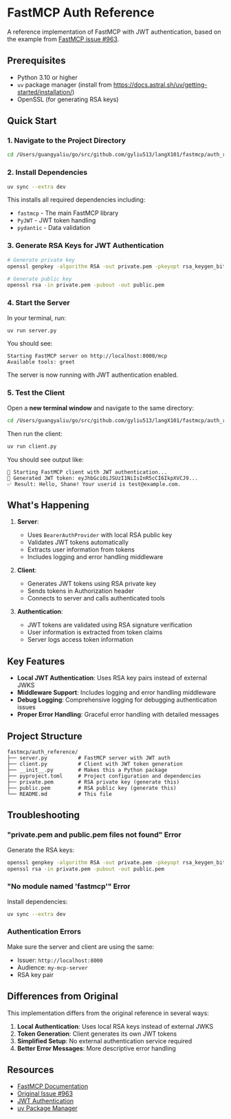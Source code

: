 # FastMCP Auth Reference

A reference implementation of FastMCP with JWT authentication, based on the example from [FastMCP issue #963](https://github.com/jlowin/fastmcp/issues/963).

## Prerequisites

- Python 3.10 or higher
- `uv` package manager (install from https://docs.astral.sh/uv/getting-started/installation/)
- OpenSSL (for generating RSA keys)

## Quick Start

### 1. Navigate to the Project Directory

```bash
cd /Users/guangyaliu/go/src/github.com/gyliu513/langX101/fastmcp/auth_reference
```

### 2. Install Dependencies

```bash
uv sync --extra dev
```

This installs all required dependencies including:
- `fastmcp` - The main FastMCP library
- `PyJWT` - JWT token handling
- `pydantic` - Data validation

### 3. Generate RSA Keys for JWT Authentication

```bash
# Generate private key
openssl genpkey -algorithm RSA -out private.pem -pkeyopt rsa_keygen_bits:2048

# Generate public key
openssl rsa -in private.pem -pubout -out public.pem
```

### 4. Start the Server

In your terminal, run:

```bash
uv run server.py
```

You should see:
```
Starting FastMCP server on http://localhost:8000/mcp
Available tools: greet
```

The server is now running with JWT authentication enabled.

### 5. Test the Client

Open a **new terminal window** and navigate to the same directory:

```bash
cd /Users/guangyaliu/go/src/github.com/gyliu513/langX101/fastmcp/auth_reference
```

Then run the client:

```bash
uv run client.py
```

You should see output like:
```
🚀 Starting FastMCP client with JWT authentication...
🔐 Generated JWT token: eyJhbGciOiJSUzI1NiIsInR5cCI6IkpXVCJ9...
✅ Result: Hello, Shane! Your userid is test@example.com.
```

## What's Happening

1. **Server**: 
   - Uses `BearerAuthProvider` with local RSA public key
   - Validates JWT tokens automatically
   - Extracts user information from tokens
   - Includes logging and error handling middleware

2. **Client**: 
   - Generates JWT tokens using RSA private key
   - Sends tokens in Authorization header
   - Connects to server and calls authenticated tools

3. **Authentication**: 
   - JWT tokens are validated using RSA signature verification
   - User information is extracted from token claims
   - Server logs access token information

## Key Features

- **Local JWT Authentication**: Uses RSA key pairs instead of external JWKS
- **Middleware Support**: Includes logging and error handling middleware
- **Debug Logging**: Comprehensive logging for debugging authentication issues
- **Proper Error Handling**: Graceful error handling with detailed messages

## Project Structure

```
fastmcp/auth_reference/
├── server.py          # FastMCP server with JWT auth
├── client.py          # Client with JWT token generation
├── __init__.py        # Makes this a Python package
├── pyproject.toml     # Project configuration and dependencies
├── private.pem        # RSA private key (generate this)
├── public.pem         # RSA public key (generate this)
└── README.md          # This file
```

## Troubleshooting

### "private.pem and public.pem files not found" Error
Generate the RSA keys:
```bash
openssl genpkey -algorithm RSA -out private.pem -pkeyopt rsa_keygen_bits:2048
openssl rsa -in private.pem -pubout -out public.pem
```

### "No module named 'fastmcp'" Error
Install dependencies:
```bash
uv sync --extra dev
```

### Authentication Errors
Make sure the server and client are using the same:
- Issuer: `http://localhost:8000`
- Audience: `my-mcp-server`
- RSA key pair

## Differences from Original

This implementation differs from the original reference in several ways:

1. **Local Authentication**: Uses local RSA keys instead of external JWKS
2. **Token Generation**: Client generates its own JWT tokens
3. **Simplified Setup**: No external authentication service required
4. **Better Error Messages**: More descriptive error handling

## Resources

- [FastMCP Documentation](https://fastmcp.com/)
- [Original Issue #963](https://github.com/jlowin/fastmcp/issues/963)
- [JWT Authentication](https://jwt.io/)
- [uv Package Manager](https://docs.astral.sh/uv/) 